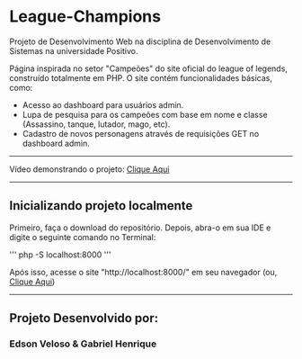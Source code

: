 # League-Champions

Projeto de Desenvolvimento Web na disciplina de Desenvolvimento de Sistemas na universidade Positivo.

Página inspirada no setor "Campeões" do site oficial do league of legends, construído totalmente em PHP. O site contém funcionalidades básicas, como:

- Acesso ao dashboard para usuários admin.
- Lupa de pesquisa para os campeões com base em nome e classe (Assassino, tanque, lutador, mago, etc).
- Cadastro de novos personagens através de requisições GET no dashboard admin.

***

Vídeo demonstrando o projeto: [Clique Aqui](https://www.youtube.com/watch?v=wyI1PHdr62A&ab_channel=Gabriel)

***

## Inicializando projeto localmente

Primeiro, faça o download do repositório. Depois, abra-o em sua IDE e digite o seguinte comando no Terminal:

'''
php -S localhost:8000
'''

Após isso, acesse o site "http://localhost:8000/" em seu navegador (ou, [Clique Aqui](http://localhost:8000/))

***

## Projeto Desenvolvido por:
### Edson Veloso & Gabriel Henrique
